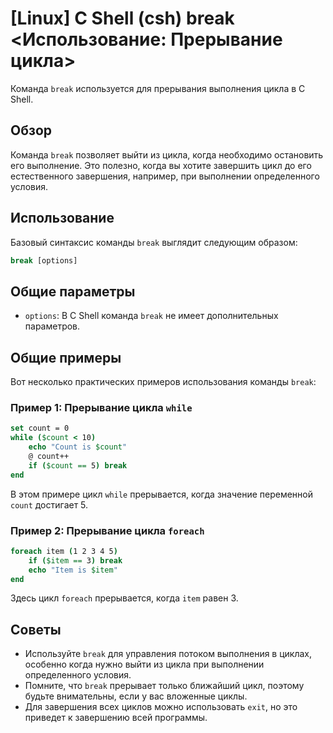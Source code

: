 # [Linux] C Shell (csh) break <Использование: Прерывание цикла>

Команда `break` используется для прерывания выполнения цикла в C Shell.

## Обзор
Команда `break` позволяет выйти из цикла, когда необходимо остановить его выполнение. Это полезно, когда вы хотите завершить цикл до его естественного завершения, например, при выполнении определенного условия.

## Использование
Базовый синтаксис команды `break` выглядит следующим образом:

```csh
break [options]
```

## Общие параметры
- `options`: В C Shell команда `break` не имеет дополнительных параметров.

## Общие примеры
Вот несколько практических примеров использования команды `break`:

### Пример 1: Прерывание цикла `while`
```csh
set count = 0
while ($count < 10)
    echo "Count is $count"
    @ count++
    if ($count == 5) break
end
```
В этом примере цикл `while` прерывается, когда значение переменной `count` достигает 5.

### Пример 2: Прерывание цикла `foreach`
```csh
foreach item (1 2 3 4 5)
    if ($item == 3) break
    echo "Item is $item"
end
```
Здесь цикл `foreach` прерывается, когда `item` равен 3.

## Советы
- Используйте `break` для управления потоком выполнения в циклах, особенно когда нужно выйти из цикла при выполнении определенного условия.
- Помните, что `break` прерывает только ближайший цикл, поэтому будьте внимательны, если у вас вложенные циклы.
- Для завершения всех циклов можно использовать `exit`, но это приведет к завершению всей программы.